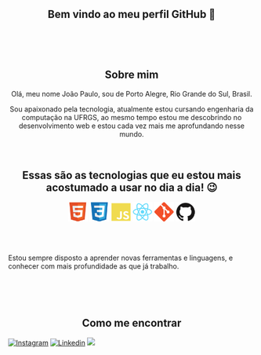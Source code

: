 <h2 align="center"> Bem vindo ao meu perfil GitHub 👋 </h2>
   <br><br><br>

<h2 align="center"> Sobre mim </h2>
<p align="center"> Olá, meu nome João Paulo, sou de Porto Alegre, Rio Grande do Sul, Brasil.
<p align="center"> Sou apaixonado pela tecnologia, atualmente estou cursando engenharia da computação na UFRGS, ao mesmo tempo estou me descobrindo no desenvolvimento web e estou cada vez mais me aprofundando nesse mundo.
  <br><br><br>

<h2 align="center">Essas são as tecnologias que eu estou mais acostumado a usar no dia a dia! 😉️ </h2>
<div style="display: inline_block" align="center">
  <img align="center" alt="HTML" height="40" margin="50px" width="40" src="https://raw.githubusercontent.com/devicons/devicon/master/icons/html5/html5-original.svg">
  <img align="center" alt="CSS" height="40" margin="50px" width="40" src="https://raw.githubusercontent.com/devicons/devicon/master/icons/css3/css3-original.svg">
  <img align="center" alt="Js" height="37" margin="50px" width="40" src="https://raw.githubusercontent.com/devicons/devicon/master/icons/javascript/javascript-plain.svg">
  <img align="center" alt="React" height="40" margin="50px" width="40" src="https://raw.githubusercontent.com/devicons/devicon/master/icons/react/react-original.svg">
  <img align="center" alt="git" height="40" margin="50px" width="40" src="https://raw.githubusercontent.com/devicons/devicon/master/icons/git/git-original.svg">
  <img align="center" alt="github" height="40" margin="50px" width="40" src= "https://raw.githubusercontent.com/devicons/devicon/master/icons/github/github-original.svg"> 
  </div>
  <br><br><br>
  
  <p>Estou sempre disposto a aprender novas ferramentas e linguagens, e conhecer com mais profundidade as que já trabalho.</p>
  <br><br><br>
  
  <h2 align="center">Como me encontrar</h2>
  
  [![Instagram](https://img.shields.io/badge/Instagram-E4405F?style=for-the-badge&logo=instagram&logoColor=white)](https://www.instagram.com/jpls_1/)
  [![Linkedin](https://img.shields.io/badge/LinkedIn-0077B5?style=for-the-badge&logo=linkedin&logoColor=white)](https://www.linkedin.com/in/joão-pls/)
  <a href="mailto:j_pls@hotmail.com?"><img src="https://img.shields.io/badge/Microsoft_Outlook-0078D4?style=for-the-badge&logo=microsoft-outlook&logoColor=white"/></a>
